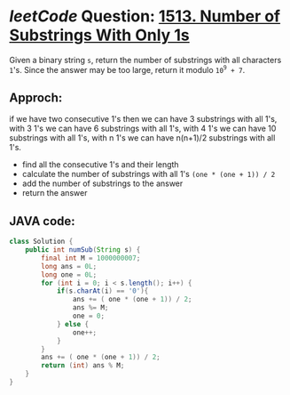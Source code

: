 # _leetCode_ Question: [1513. Number of Substrings With Only 1s](https://leetcode.com/problems/number-of-substrings-with-only-1s/)

Given a binary string `s`, return the number of substrings with all characters `1`'s. Since the answer may be too large, return it modulo `10`<sup>`9`</sup>` + 7`.

## Approch:

if we have two consecutive 1's then we can have 3 substrings with all 1's,
with 3 1's we can have 6 substrings with all 1's,
with 4 1's we can have 10 substrings with all 1's,
with n 1's we can have n(n+1)/2 substrings with all 1's.

- find all the consecutive 1's and their length
- calculate the number of substrings with all 1's `(one * (one + 1)) / 2`
- add the number of substrings to the answer
- return the answer

## JAVA code:

```JAVA
class Solution {
    public int numSub(String s) {
        final int M = 1000000007;
        long ans = 0L;
        long one = 0L;
        for (int i = 0; i < s.length(); i++) {
            if(s.charAt(i) == '0'){
                ans += ( one * (one + 1)) / 2;
                ans %= M;
                one = 0;
            } else {
                one++;
            }
        }
        ans += ( one * (one + 1)) / 2;
        return (int) ans % M;
    }
}

```
